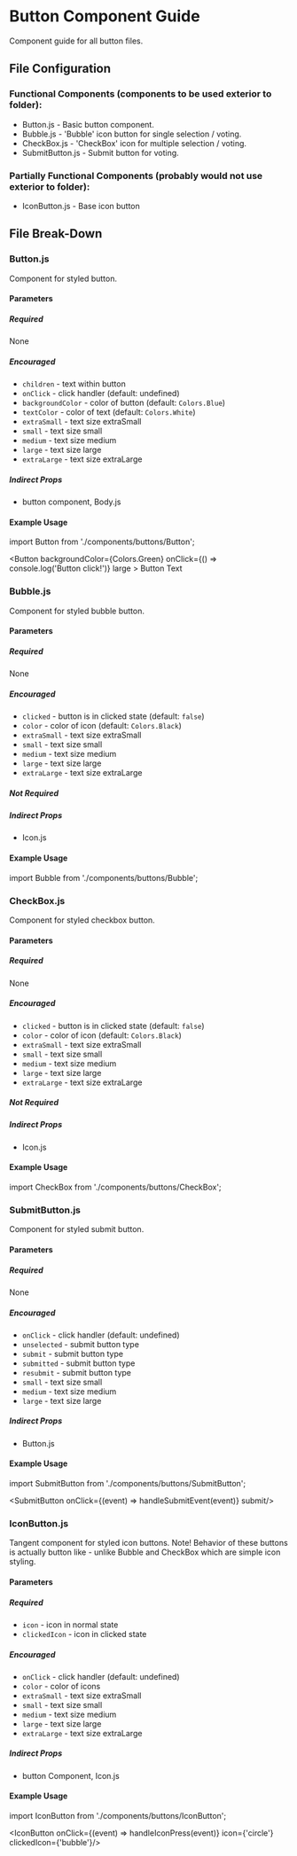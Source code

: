 
# Button Component Guide
Component guide for all button files.


## File Configuration
### Functional Components (components to be used exterior to folder):
* Button.js - Basic button component.
* Bubble.js - 'Bubble' icon button for single selection / voting.
* CheckBox.js - 'CheckBox' icon for multiple selection / voting.
* SubmitButton.js - Submit button for voting.

### Partially Functional Components (probably would not use exterior to folder):
* IconButton.js - Base icon button


## File Break-Down

### Button.js
Component for styled button.

#### Parameters
##### Required
None
##### Encouraged
* `children` - text within button
* `onClick` - click handler (default: undefined)
* `backgroundColor` - color of button (default: `Colors.Blue`)
* `textColor` - color of text (default: `Colors.White`)
* `extraSmall` - text size extraSmall
* `small` - text size small
* `medium` - text size medium
* `large` - text size large
* `extraLarge` - text size extraLarge
##### Indirect Props
* button component, Body.js

#### Example Usage
  import Button from './components/buttons/Button';

  <Button backgroundColor={Colors.Green}
          onClick={() => console.log('Button click!')}
          large >
    Button Text
  </Button>


### Bubble.js
Component for styled bubble button.

#### Parameters
##### Required
None
##### Encouraged
* `clicked` - button is in clicked state (default: `false`)
* `color` - color of icon (default: `Colors.Black`)
* `extraSmall` - text size extraSmall
* `small` - text size small
* `medium` - text size medium
* `large` - text size large
* `extraLarge` - text size extraLarge
##### Not Required
##### Indirect Props
* Icon.js

#### Example Usage
  import Bubble from './components/buttons/Bubble';

  <Bubble clicked={this.state.clicked}
          color={Colors.Blue}
          medium/>


### CheckBox.js
Component for styled checkbox button.

#### Parameters
##### Required
None
##### Encouraged
* `clicked` - button is in clicked state (default: `false`)
* `color` - color of icon (default: `Colors.Black`)
* `extraSmall` - text size extraSmall
* `small` - text size small
* `medium` - text size medium
* `large` - text size large
* `extraLarge` - text size extraLarge
##### Not Required
##### Indirect Props
* Icon.js

#### Example Usage
  import CheckBox from './components/buttons/CheckBox';

  <CheckBox clicked={this.state.clicked}
            color={Colors.Blue}
            medium/>


### SubmitButton.js
Component for styled submit button.


#### Parameters
##### Required
None
##### Encouraged
* `onClick` - click handler (default: undefined)
* `unselected` - submit button type
* `submit` - submit button type
* `submitted` - submit button type
* `resubmit` - submit button type
* `small` - text size small
* `medium` - text size medium
* `large` - text size large
##### Indirect Props
* Button.js

#### Example Usage
  import SubmitButton from './components/buttons/SubmitButton';

  <SubmitButton onClick={(event) => handleSubmitEvent(event)}
                submit/>

### IconButton.js
Tangent component for styled icon buttons. Note! Behavior of these buttons is actually button like - unlike Bubble and CheckBox which are simple icon styling.

#### Parameters
##### Required
* `icon` - icon in normal state
* `clickedIcon` - icon in clicked state
##### Encouraged
* `onClick` - click handler (default: undefined)
* `color` - color of icons
* `extraSmall` - text size extraSmall
* `small` - text size small
* `medium` - text size medium
* `large` - text size large
* `extraLarge` - text size extraLarge

##### Indirect Props
* button Component, Icon.js

#### Example Usage
  import IconButton from './components/buttons/IconButton';

  <IconButton onClick={(event) => handleIconPress(event)}
              icon={'circle'}
              clickedIcon={'bubble'}/>
